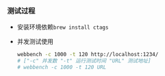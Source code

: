 ### 测试过程
* 安装环境依赖`brew install ctags`

* 并发测试使用
	
	```bash
	webbench -c 1000 -t 120 http://localhost:1234/
	# ["-c" 并发数 "-t" 运行测试时间 "URL" 测试地址]
	# webbench -c 1000 -t 120 URL
	```
	
	
	
	
	
	

